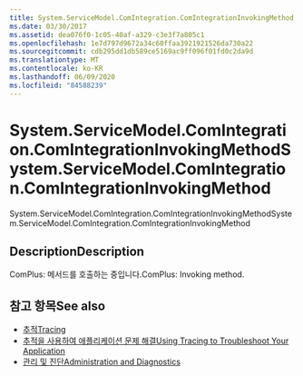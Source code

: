 ```yaml
---
title: System.ServiceModel.ComIntegration.ComIntegrationInvokingMethod
ms.date: 03/30/2017
ms.assetid: dea076f0-1c05-40af-a329-c3e3f7a805c1
ms.openlocfilehash: 1e7d797d9672a34c60ffaa3921921526da730a22
ms.sourcegitcommit: cdb295dd1db589ce5169ac9ff096f01fd0c2da9d
ms.translationtype: MT
ms.contentlocale: ko-KR
ms.lasthandoff: 06/09/2020
ms.locfileid: "84588239"
---
```

# <a name="systemservicemodelcomintegrationcomintegrationinvokingmethod"></a><span data-ttu-id="b1ae6-102">System.ServiceModel.ComIntegration.ComIntegrationInvokingMethod</span><span class="sxs-lookup"><span data-stu-id="b1ae6-102">System.ServiceModel.ComIntegration.ComIntegrationInvokingMethod</span></span>
<span data-ttu-id="b1ae6-103">System.ServiceModel.ComIntegration.ComIntegrationInvokingMethod</span><span class="sxs-lookup"><span data-stu-id="b1ae6-103">System.ServiceModel.ComIntegration.ComIntegrationInvokingMethod</span></span>  
  
## <a name="description"></a><span data-ttu-id="b1ae6-104">Description</span><span class="sxs-lookup"><span data-stu-id="b1ae6-104">Description</span></span>  
 <span data-ttu-id="b1ae6-105">ComPlus: 메서드를 호출하는 중입니다.</span><span class="sxs-lookup"><span data-stu-id="b1ae6-105">ComPlus: Invoking method.</span></span>  
  
## <a name="see-also"></a><span data-ttu-id="b1ae6-106">참고 항목</span><span class="sxs-lookup"><span data-stu-id="b1ae6-106">See also</span></span>

- [<span data-ttu-id="b1ae6-107">추적</span><span class="sxs-lookup"><span data-stu-id="b1ae6-107">Tracing</span></span>](index.md)
- [<span data-ttu-id="b1ae6-108">추적을 사용하여 애플리케이션 문제 해결</span><span class="sxs-lookup"><span data-stu-id="b1ae6-108">Using Tracing to Troubleshoot Your Application</span></span>](using-tracing-to-troubleshoot-your-application.md)
- [<span data-ttu-id="b1ae6-109">관리 및 진단</span><span class="sxs-lookup"><span data-stu-id="b1ae6-109">Administration and Diagnostics</span></span>](../index.md)
